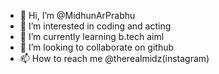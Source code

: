 - 👋 Hi, I’m @MidhunArPrabhu
- 👀 I’m interested in coding and acting
- 🌱 I’m currently learning b.tech aiml
- 💞️ I’m looking to collaborate on github
- 📫 How to reach me @therealmidz(instagram)

<!---
MidhunArPrabhu/MidhunArPrabhu is a ✨ special ✨ repository because its `README.md` (this file) appears on your GitHub profile.
You can click the Preview link to take a look at your changes.
--->
